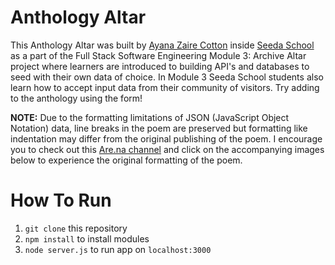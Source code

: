 # Anthology Altar

This Anthology Altar was built by [Ayana Zaire Cotton](https://ayanazairecotton.com/) inside [Seeda School](https://www.seedaschool.com/) as a part of the Full Stack Software Engineering Module 3: Archive Altar project where learners are introduced to building API's and databases to seed with their own data of choice. In Module 3 Seeda School students also learn how to accept input data from their community of visitors. Try adding to the anthology using the form!

**NOTE:** Due to the formatting limitations of JSON (JavaScript Object Notation) data, line breaks in the poem are preserved but formatting like indentation may differ from the original publishing of the poem. I encourage you to check out this [Are.na channel](https://www.are.na/ayana-zaire/anthology-altar) and click on the accompanying images below to experience the original formatting of the poem.

# How To Run

1. `git clone` this repository
2. `npm install` to install modules
3. `node server.js` to run app on `localhost:3000`